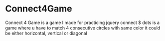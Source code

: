 # Connect4Game
Connect 4 Game is a game  I made for practicing jquery
connect $ dots is a game where u have to match 4 consecutive circles with same color
it could be either horizontal, vertical or diagonal
